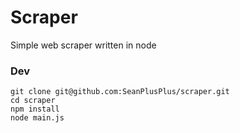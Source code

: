 # Scraper

Simple web scraper written in node

### Dev

```
git clone git@github.com:SeanPlusPlus/scraper.git
cd scraper
npm install
node main.js
```
